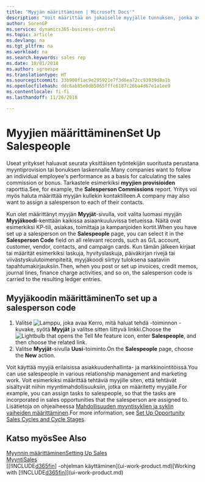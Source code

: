 ```yaml
---
title: "Myyjän määrittäminen | Microsoft Docs'"
description: "Voit määrittää on jokaiselle myyjälle tunnuksen, jonka avulla voidaan seurata yksittäisen myyjän tuloksia tai määrittää kontaktille myyjän."
author: SorenGP
ms.service: dynamics365-business-central
ms.topic: article
ms.devlang: na
ms.tgt_pltfrm: na
ms.workload: na
ms.search.keywords: sales rep
ms.date: 10/01/2018
ms.author: sgroespe
ms.translationtype: HT
ms.sourcegitcommit: 33b900f1ac9e295921e7f3d6ea72cc93939d8a1b
ms.openlocfilehash: ddc6ab85e0db5065fffc6187c26ba4d67e1a1ee9
ms.contentlocale: fi-fi
ms.lasthandoff: 11/26/2018

---
```

# <a name="set-up-salespeople"></a><span data-ttu-id="d7396-103">Myyjien määrittäminen</span><span class="sxs-lookup"><span data-stu-id="d7396-103">Set Up Salespeople</span></span>
<span data-ttu-id="d7396-104">Useat yritykset haluavat seurata yksittäisen työntekijän suoritusta perustana myyntiprovision tai bonuksen laskennalle.</span><span class="sxs-lookup"><span data-stu-id="d7396-104">Many companies want to follow an individual employee's performance as a basis for calculating the sales commission or bonus.</span></span> <span data-ttu-id="d7396-105">Tarkastele esimerkiksi **myyjien provisioiden** raporttia.</span><span class="sxs-lookup"><span data-stu-id="d7396-105">See, for example, the **Salesperson Commissions** report.</span></span> <span data-ttu-id="d7396-106">Yritys voi myös haluta määrittää myyjän kullekin kontaktilleen.</span><span class="sxs-lookup"><span data-stu-id="d7396-106">A company may also want to assign a salesperson to each of their contacts.</span></span>

<span data-ttu-id="d7396-107">Kun olet määrittänyt myyjän **Myyjät**-sivulla, voit valita luomasi myyjän **Myyjäkoodi**-kenttään kaikissa asiaankuuluvissa tietueissa. Näitä ovat esimerkiksi KP-tili, asiakas, toimittaja ja kampanjoiden kortit.</span><span class="sxs-lookup"><span data-stu-id="d7396-107">When you have set up a salesperson on the **Salespeople** page, you can select it in the **Salesperson Code** field on all relevant records, such as G/L account, customer, vendor, contacts, and campaign cards.</span></span> <span data-ttu-id="d7396-108">Kun tämän jälkeen kirjaat tai määrität esimerkiksi laskuja, hyvityslaskuja, päiväkirjan rivejä tai viivästyskulutoimenpiteitä, myyjäkoodi siirtyy tuloksena saataviin tapahtumakirjauksiin.</span><span class="sxs-lookup"><span data-stu-id="d7396-108">Then, when you post or set up invoices, credit memos, journal lines, finance charge activities, and so on, the salesperson code is carried to the resulting ledger entries.</span></span>

## <a name="to-set-up-a-salesperson-code"></a><span data-ttu-id="d7396-109">Myyjäkoodin määrittäminen</span><span class="sxs-lookup"><span data-stu-id="d7396-109">To set up a salesperson code</span></span>
1. <span data-ttu-id="d7396-110">Valitse ![Lamppu, joka avaa Kerro, mitä haluat tehdä -toiminnon](media/ui-search/search_small.png "Kerro, mitä haluat tehdä") -kuvake, syötä **Myyjät** ja valitse sitten liittyvä linkki.</span><span class="sxs-lookup"><span data-stu-id="d7396-110">Choose the ![Lightbulb that opens the Tell Me feature](media/ui-search/search_small.png "Tell me what you want to do") icon, enter **Salespeople**, and then choose the related link.</span></span>
2. <span data-ttu-id="d7396-111">Valitse **Myyjät**-sivulla **Uusi**-toiminto.</span><span class="sxs-lookup"><span data-stu-id="d7396-111">On the **Salespeople** page, choose the **New** action.</span></span>

<span data-ttu-id="d7396-112">Voit käyttää myyjiä erilaisissa asiakkuudenhallinta- ja markkinointitöissä.</span><span class="sxs-lookup"><span data-stu-id="d7396-112">You can use salespeople in various relationship management and marketing work.</span></span> <span data-ttu-id="d7396-113">Voit esimerkiksi määrittää tehtäviä myyjille siten, että tehtävät sisältyvät niihin myyntimahdollisuuksiin, jotka on määritetty myyjälle.</span><span class="sxs-lookup"><span data-stu-id="d7396-113">For example, you can assign tasks to salespeople, so that the tasks are incorporated in sales opportunities that the salesperson are assigned to.</span></span> <span data-ttu-id="d7396-114">Lisätietoja on ohjeaiheessa [Mahdollisuuden myyntisyklien ja syklin vaiheiden määrittäminen](marketing-how-setup-opportunity-sales-cycles-stages.md).</span><span class="sxs-lookup"><span data-stu-id="d7396-114">For more information, see [Set Up Opportunity Sales Cycles and Cycle Stages](marketing-how-setup-opportunity-sales-cycles-stages.md).</span></span>

## <a name="see-also"></a><span data-ttu-id="d7396-115">Katso myös</span><span class="sxs-lookup"><span data-stu-id="d7396-115">See Also</span></span>
[<span data-ttu-id="d7396-116">Myynnin määrittäminen</span><span class="sxs-lookup"><span data-stu-id="d7396-116">Setting Up Sales</span></span>](sales-setup-sales.md)  
[<span data-ttu-id="d7396-117">Myynti</span><span class="sxs-lookup"><span data-stu-id="d7396-117">Sales</span></span>](sales-manage-sales.md)  
<span data-ttu-id="d7396-118">[[!INCLUDE[d365fin](includes/d365fin_md.md)] -ohjelman käyttäminen](ui-work-product.md)</span><span class="sxs-lookup"><span data-stu-id="d7396-118">[Working with [!INCLUDE[d365fin](includes/d365fin_md.md)]](ui-work-product.md)</span></span>  


